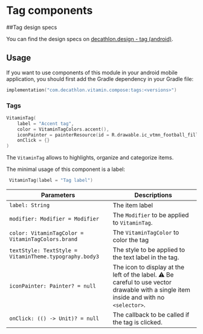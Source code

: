 # Tag components

##Tag design specs

You can find the design specs on [decathlon.design - tag (android)](https://www.decathlon.design/726f8c765/p/129f57-tag/b/93aae6).

## Usage

If you want to use components of this module in your android mobile application, you should
first add the Gradle dependency in your Gradle file:

```kotlin
implementation("com.decathlon.vitamin.compose:tags:<versions>")
```

### Tags

```kotlin
VitaminTag(
    label = "Accent tag",
    color = VitaminTagColors.accent(),
    iconPainter = painterResource(id = R.drawable.ic_vtmn_football_fill),
    onClick = {}
)
```

The `VitaminTag` allows to highlights, organize and categorize items.

The minimal usage of this component is a label:

```kotlin
 VitaminTag(label = "Tag label")
```

| Parameters | Descriptions |
| ---------- | ------------ |
| `label: String` | The item label |
| `modifier: Modifier = Modifier` | The `Modifier` to be applied to `VitaminTag`. |
| `color: VitaminTagColor = VitaminTagColors.brand` | The `VitaminTagColor` to color the tag |
| `textStyle: TextStyle = VitaminTheme.typography.body3` | The style to be applied to the text label in the tag. |
| `iconPainter: Painter? = null` | The icon to display at the left of the label. ⚠️ Be careful to use vector drawable with a single item inside and with no `<selector>`. |
| `onClick: (() -> Unit)? = null` | The callback to be called if the tag is clicked. |